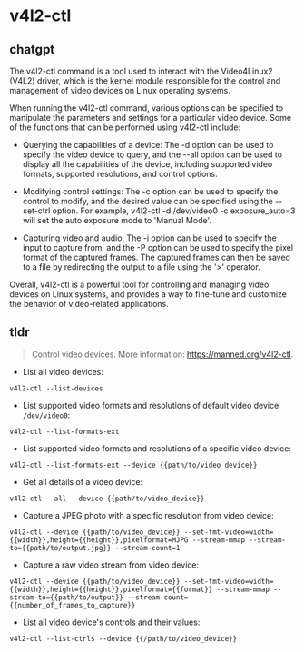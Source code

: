 # v4l2-ctl 
## chatgpt 
The v4l2-ctl command is a tool used to interact with the Video4Linux2 (V4L2) driver, which is the kernel module responsible for the control and management of video devices on Linux operating systems. 

When running the v4l2-ctl command, various options can be specified to manipulate the parameters and settings for a particular video device. Some of the functions that can be performed using v4l2-ctl include:

- Querying the capabilities of a device: The -d option can be used to specify the video device to query, and the --all option can be used to display all the capabilities of the device, including supported video formats, supported resolutions, and control options.

- Modifying control settings: The -c option can be used to specify the control to modify, and the desired value can be specified using the --set-ctrl option. For example, v4l2-ctl -d /dev/video0 -c exposure_auto=3 will set the auto exposure mode to 'Manual Mode'.

- Capturing video and audio: The -i option can be used to specify the input to capture from, and the -P option can be used to specify the pixel format of the captured frames. The captured frames can then be saved to a file by redirecting the output to a file using the '>' operator.

Overall, v4l2-ctl is a powerful tool for controlling and managing video devices on Linux systems, and provides a way to fine-tune and customize the behavior of video-related applications. 

## tldr 
 
> Control video devices.
> More information: <https://manned.org/v4l2-ctl>.

- List all video devices:

`v4l2-ctl --list-devices`

- List supported video formats and resolutions of default video device `/dev/video0`:

`v4l2-ctl --list-formats-ext`

- List supported video formats and resolutions of a specific video device:

`v4l2-ctl --list-formats-ext --device {{path/to/video_device}}`

- Get all details of a video device:

`v4l2-ctl --all --device {{path/to/video_device}}`

- Capture a JPEG photo with a specific resolution from video device:

`v4l2-ctl --device {{path/to/video_device}} --set-fmt-video=width={{width}},height={{height}},pixelformat=MJPG --stream-mmap --stream-to={{path/to/output.jpg}} --stream-count=1`

- Capture a raw video stream from video device:

`v4l2-ctl --device {{path/to/video_device}} --set-fmt-video=width={{width}},height={{height}},pixelformat={{format}} --stream-mmap --stream-to={{path/to/output}} --stream-count={{number_of_frames_to_capture}}`

- List all video device's controls and their values:

`v4l2-ctl --list-ctrls --device {{/path/to/video_device}}`
